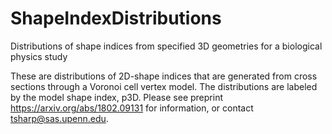 # ShapeIndexDistributions
Distributions of shape indices from specified 3D geometries for a biological physics study

These are distributions of 2D-shape indices that are generated from cross sections 
through a Voronoi cell vertex model. The distributions are labeled by the model 
shape index, p3D. Please see preprint https://arxiv.org/abs/1802.09131 for information, or contact tsharp@sas.upenn.edu.
